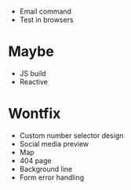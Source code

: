 - Email command
- Test in browsers

# Maybe

- JS build
- Reactive

# Wontfix

- Custom number selector design
- Social media preview
- Map
- 404 page
- Background line
- Form error handling
